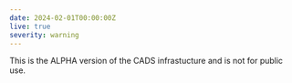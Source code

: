 ```yaml
---
date: 2024-02-01T00:00:00Z
live: true
severity: warning
---
```


This is the ALPHA version of the CADS infrastucture and is not for public use.
